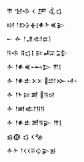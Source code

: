 <div class='block'>
<div class='line'>𒐈 𒈠𒈾 𒌋 𒂆 𒆬𒌓</div>
<div class='line'>𒊭 𒁹𒋳𒈬𒀭𒈨𒌍𒉌</div>
<div class='line'>𒀸 𒅆 𒁹𒂗𒊕𒆗</div>
<div class='line'>𒀀𒈾 𒐉𒌓𒋙 𒄿𒊐𒁉</div>
<div class='line'>𒅆 𒁹𒀭𒌍𒆰𒆕 𒐈𒋙</div>
<div class='line'>𒅆 𒁹𒀭𒉺𒉽𒉽 𒄥𒁍𒋾</div>
<div class='line'>𒅆 𒁹𒈨𒄿𒋢 𒀀𒁀</div>
<div class='line'>𒅆 𒁹𒅖𒅗𒀀𒀀</div>
<div class='line'>𒅆 𒁹𒀭𒉺𒍪𒀀𒉌 𒐈𒋙</div>
<div class='line'>𒌗𒁈 𒌓 𒌋𒆚</div>
<div class='line'>𒅆𒈨 𒁹𒌋𒌋𒍝𒌒𒉌𒂊</div>
</div>